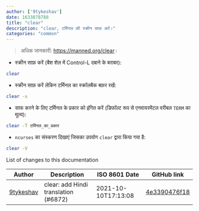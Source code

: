 ```yaml
---
author: ['9tykeshav']
date: 1633878788
title: "clear"
description: "clear, टर्मिनल की स्क्रीन साफ़ करें।"
categories: "common"
---
```

> अधिक जानकारी: <https://manned.org/clear>।

- स्क्रीन साफ़ करें (बैश शेल में Control-L दबाने के बराबर):

```bash
clear
```

- स्क्रीन साफ़ करें लेकिन टर्मिनल का स्क्रॉलबैक बफ़र रखें:

```bash
clear -x
```

- साफ करने के लिए टर्मिनल के प्रकार को इंगित करें (डिफॉल्ट रूप से एनवायरमेंटल वरीबल `TERM` का मूल्य):

```bash
clear -T टर्मिनल_का_प्रकार
```

- `ncurses` का संस्करण दिखाएं जिसका उपयोग `clear` द्वारा किया गया है:

```bash
clear -V
```
List of changes to this documentation


Author | Description | ISO 8601 Date | GitHub link
------|-----|-----|-----
[9tykeshav](mailto:57292513+9tykeshav@users.noreply.github.com) | clear: add Hindi translation (#6872) | 2021-10-10T17:13:08 | [4e3390476f18](https://github.com/tldr-pages/tldr/commit/4e3390476f180310d197c850ef76bb1124a6adc4)


